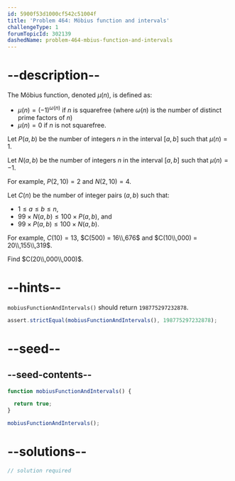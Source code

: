 ```yaml
---
id: 5900f53d1000cf542c51004f
title: 'Problem 464: Möbius function and intervals'
challengeType: 1
forumTopicId: 302139
dashedName: problem-464-mbius-function-and-intervals
---
```


# --description--

The Möbius function, denoted $μ(n)$, is defined as:

- $μ(n) = (-1)^{ω(n)}$ if $n$ is squarefree (where $ω(n)$ is the number of distinct prime factors of $n$)
- $μ(n) = 0$ if $n$ is not squarefree.

Let $P(a, b)$ be the number of integers $n$ in the interval $[a, b]$ such that $μ(n) = 1$.

Let $N(a, b)$ be the number of integers $n$ in the interval $[a, b]$ such that $μ(n) = -1$.

For example, $P(2, 10) = 2$ and $N(2, 10) = 4$.

Let $C(n)$ be the number of integer pairs $(a, b)$ such that:

- $1 ≤ a ≤ b ≤ n$,
- $99 \times N(a, b) ≤ 100 \times P(a, b)$, and
- $99 \times P(a, b) ≤ 100 \times N(a, b)$.

For example, $C(10) = 13$, $C(500) = 16\\,676$ and $C(10\\,000) = 20\\,155\\,319$.

Find $C(20\\,000\\,000)$.

# --hints--

`mobiusFunctionAndIntervals()` should return `198775297232878`.

```js
assert.strictEqual(mobiusFunctionAndIntervals(), 198775297232878);
```

# --seed--

## --seed-contents--

```js
function mobiusFunctionAndIntervals() {

  return true;
}

mobiusFunctionAndIntervals();
```

# --solutions--

```js
// solution required
```
